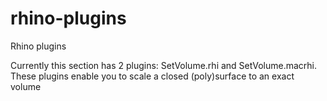 # rhino-plugins
Rhino plugins

Currently this section has 2 plugins:
SetVolume.rhi and SetVolume.macrhi. These plugins enable you to scale a closed (poly)surface to an exact volume
